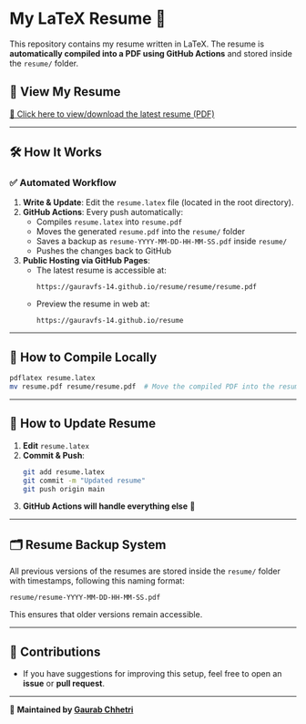 # My LaTeX Resume 🚀

This repository contains my resume written in LaTeX. The resume is **automatically compiled into a PDF using GitHub Actions** and stored inside the `resume/` folder.

## 📄 View My Resume

[📄 Click here to view/download the latest resume (PDF)](https://gauravfs-14.github.io/resume/resume/resume.pdf)

---

## 🛠 How It Works

### ✅ **Automated Workflow**

1. **Write & Update**: Edit the `resume.latex` file (located in the root directory).
2. **GitHub Actions**: Every push automatically:
   - Compiles `resume.latex` into `resume.pdf`
   - Moves the generated `resume.pdf` into the `resume/` folder
   - Saves a backup as `resume-YYYY-MM-DD-HH-MM-SS.pdf` inside `resume/`
   - Pushes the changes back to GitHub
3. **Public Hosting via GitHub Pages**:
   - The latest resume is accessible at:
     ```
     https://gauravfs-14.github.io/resume/resume/resume.pdf
     ```
   - Preview the resume in web at:
     ```
     https://gauravfs-14.github.io/resume
     ```

---

## 🔧 How to Compile Locally

```sh
pdflatex resume.latex
mv resume.pdf resume/resume.pdf  # Move the compiled PDF into the resume/ folder
```

---

## 📝 How to Update Resume

1. **Edit** `resume.latex`
2. **Commit & Push**:
   ```sh
   git add resume.latex
   git commit -m "Updated resume"
   git push origin main
   ```
3. **GitHub Actions will handle everything else** 🚀

---

## 🗂 Resume Backup System

All previous versions of the resumes are stored inside the `resume/` folder with timestamps, following this naming format:

```
resume/resume-YYYY-MM-DD-HH-MM-SS.pdf
```

This ensures that older versions remain accessible.

---

## 🌟 Contributions

- If you have suggestions for improving this setup, feel free to open an **issue** or **pull request**.

---

🚀 **Maintained by [Gaurab Chhetri](https://github.com/gauravfs-14)**
